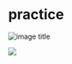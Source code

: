 # practice
![image title](https://rushter.com/counter.svg)

![](https://komarev.com/ghpvc/?username=adityab079&style=flat-square)
